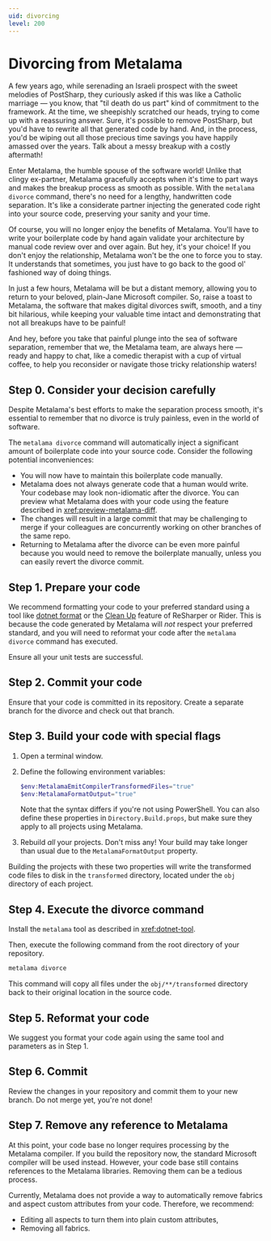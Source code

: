 ```yaml
---
uid: divorcing
level: 200
---
```


# Divorcing from Metalama

A few years ago, while serenading an Israeli prospect with the sweet melodies of PostSharp, they curiously asked if this was like a Catholic marriage — you know, that "til death do us part" kind of commitment to the framework. At the time, we sheepishly scratched our heads, trying to come up with a reassuring answer.  Sure, it's possible to remove PostSharp, but you'd have to rewrite all that generated code by hand. And, in the process, you'd be wiping out all those precious time savings you have happily amassed over the years. Talk about a messy breakup with a costly aftermath!

Enter Metalama, the humble spouse of the software world! Unlike that clingy ex-partner, Metalama gracefully accepts when it's time to part ways and makes the breakup process as smooth as possible. With the `metalama divorce` command, there's no need for a lengthy, handwritten code separation. It's like a considerate partner injecting the generated code right into your source code, preserving your sanity and your time.

Of course, you will no longer enjoy the benefits of Metalama. You'll have to write your boilerplate code by hand again validate your architecture by manual code review over and over again. But hey, it's your choice! If you don't enjoy the relationship, Metalama won't be the one to force you to stay. It understands that sometimes, you just have to go back to the good ol' fashioned way of doing things.

In just a few hours, Metalama will be but a distant memory, allowing you to return to your beloved, plain-Jane Microsoft compiler. So, raise a toast to Metalama, the software that makes digital divorces swift, smooth, and a tiny bit hilarious, while keeping your valuable time intact and demonstrating that not all breakups have to be painful!

And hey, before you take that painful plunge into the sea of software separation, remember that we, the Metalama team, are always here — ready and happy to chat, like a comedic therapist with a cup of virtual coffee, to help you reconsider or navigate those tricky relationship waters!

## Step 0. Consider your decision carefully

Despite Metalama's best efforts to make the separation process smooth, it's essential to remember that no divorce is truly painless, even in the world of software.

The `metalama divorce` command will automatically inject a significant amount of boilerplate code into your source code. Consider the following potential inconveniences:

* You will now have to maintain this boilerplate code manually.
* Metalama does not always generate code that a human would write. Your codebase may look non-idiomatic after the divorce. You can preview what Metalama does with your code using the feature described in <xref:preview-metalama-diff>.
* The changes will result in a large commit that may be challenging to merge if your colleagues are concurrently working on other branches of the same repo.
* Returning to Metalama after the divorce can be even more painful because you would need to remove the boilerplate manually, unless you can easily revert the divorce commit.

## Step 1. Prepare your code

We recommend formatting your code to your preferred standard using a tool like [dotnet format](https://learn.microsoft.com/en-us/dotnet/core/tools/dotnet-format) or the [Clean Up](https://www.jetbrains.com/help/rider/Code_Cleanup__Index.html) feature of ReSharper or Rider. This is because the code generated by Metalama will _not_ respect your preferred standard, and you will need to reformat your code after the `metalama divorce` command has executed.

Ensure all your unit tests are successful.

## Step 2. Commit your code

Ensure that your code is committed in its repository. Create a separate branch for the divorce and check out that branch.

## Step 3. Build your code with special flags

1. Open a terminal window.

2. Define the following environment variables:

   ```powershell
   $env:MetalamaEmitCompilerTransformedFiles="true"
   $env:MetalamaFormatOutput="true"
   ```
   Note that the syntax differs if you're not using PowerShell. You can also define these properties in `Directory.Build.props`, but make sure they apply to all projects using Metalama.

3. Rebuild _all_ your projects. Don't miss any! Your build may take longer than usual due to the `MetalamaFormatOutput` property.

Building the projects with these two properties will write the transformed code files to disk in the `transformed` directory, located under the `obj` directory of each project.

## Step 4. Execute the divorce command

Install the `metalama` tool as described in <xref:dotnet-tool>.

Then, execute the following command from the root directory of your repository.

```powershell
metalama divorce
```

This command will copy all files under the `obj/**/transformed` directory back to their original location in the source code.

## Step 5. Reformat your code

We suggest you format your code again using the same tool and parameters as in Step 1.

## Step 6. Commit

Review the changes in your repository and commit them to your new branch. Do not merge yet, you're not done!

## Step 7. Remove any reference to Metalama

At this point, your code base no longer requires processing by the Metalama compiler. If you build the repository now, the standard Microsoft compiler will be used instead. However, your code base still contains references to the Metalama libraries. Removing them can be a tedious process.

Currently, Metalama does not provide a way to automatically remove fabrics and aspect custom attributes from your code. Therefore, we recommend:

* Editing all aspects to turn them into plain custom attributes,
* Removing all fabrics.


